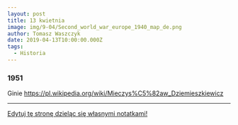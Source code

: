 ```yaml
---
layout: post
title: 13 kwietnia
image: img/9-04/Second_world_war_europe_1940_map_de.png
author: Tomasz Waszczyk
date: 2019-04-13T10:00:00.000Z
tags:
  - Historia
---
```


### 1951

Ginie <https://pl.wikipedia.org/wiki/Mieczys%C5%82aw_Dziemieszkiewicz>

---

<a href="https://github.com/TomaszWaszczyk/historia.waszczyk.com/edit/master/src/content/april-13.md" target="_blank">Edytuj tę stronę dzieląc się własnymi notatkami!</a>
